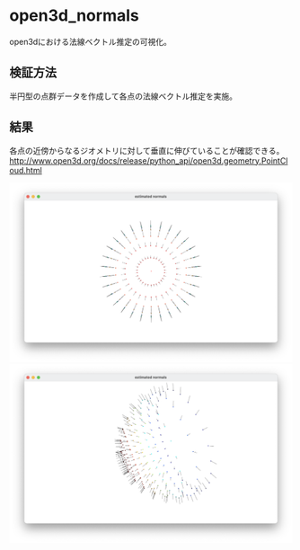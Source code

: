# open3d_normals

open3dにおける法線ベクトル推定の可視化。

## 検証方法

半円型の点群データを作成して各点の法線ベクトル推定を実施。

## 結果

各点の近傍からなるジオメトリに対して垂直に伸びていることが確認できる。
http://www.open3d.org/docs/release/python_api/open3d.geometry.PointCloud.html


![法線ベクトル推定１](https://github.com/nonoi-tk/open3d_normals/blob/main/%E6%B3%95%E7%B7%9A%E3%83%99%E3%82%AF%E3%83%88%E3%83%AB%E6%8E%A8%E5%AE%9A1.png)
![法線ベクトル推定2](https://github.com/nonoi-tk/open3d_normals/blob/main/%E6%B3%95%E7%B7%9A%E3%83%99%E3%82%AF%E3%83%88%E3%83%AB%E6%8E%A8%E5%AE%9A2.png)
